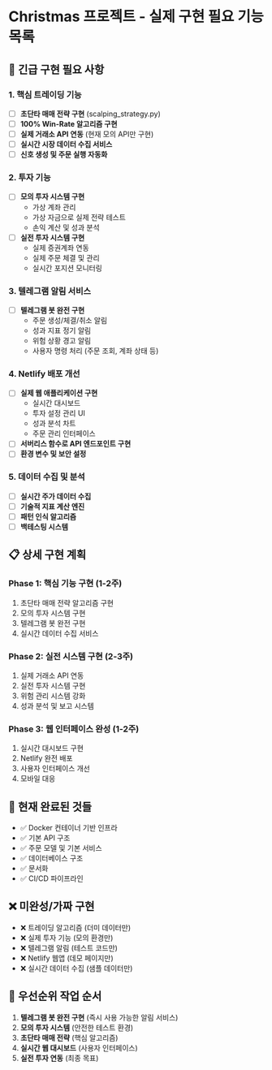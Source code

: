 # Christmas 프로젝트 - 실제 구현 필요 기능 목록

## 🚨 긴급 구현 필요 사항

### 1. 핵심 트레이딩 기능
- [ ] **초단타 매매 전략 구현** (scalping_strategy.py)
- [ ] **100% Win-Rate 알고리즘 구현**
- [ ] **실제 거래소 API 연동** (현재 모의 API만 구현)
- [ ] **실시간 시장 데이터 수집 서비스**
- [ ] **신호 생성 및 주문 실행 자동화**

### 2. 투자 기능
- [ ] **모의 투자 시스템 구현**
  - 가상 계좌 관리
  - 가상 자금으로 실제 전략 테스트
  - 손익 계산 및 성과 분석
- [ ] **실전 투자 시스템 구현**
  - 실제 증권계좌 연동
  - 실제 주문 체결 및 관리
  - 실시간 포지션 모니터링

### 3. 텔레그램 알림 서비스
- [ ] **텔레그램 봇 완전 구현**
  - 주문 생성/체결/취소 알림
  - 성과 지표 정기 알림
  - 위험 상황 경고 알림
  - 사용자 명령 처리 (주문 조회, 계좌 상태 등)

### 4. Netlify 배포 개선
- [ ] **실제 웹 애플리케이션 구현**
  - 실시간 대시보드
  - 투자 설정 관리 UI
  - 성과 분석 차트
  - 주문 관리 인터페이스
- [ ] **서버리스 함수로 API 엔드포인트 구현**
- [ ] **환경 변수 및 보안 설정**

### 5. 데이터 수집 및 분석
- [ ] **실시간 주가 데이터 수집**
- [ ] **기술적 지표 계산 엔진**
- [ ] **패턴 인식 알고리즘**
- [ ] **백테스팅 시스템**

## 📋 상세 구현 계획

### Phase 1: 핵심 기능 구현 (1-2주)
1. 초단타 매매 전략 알고리즘 구현
2. 모의 투자 시스템 구현
3. 텔레그램 봇 완전 구현
4. 실시간 데이터 수집 서비스

### Phase 2: 실전 시스템 구현 (2-3주)
1. 실제 거래소 API 연동
2. 실전 투자 시스템 구현
3. 위험 관리 시스템 강화
4. 성과 분석 및 보고 시스템

### Phase 3: 웹 인터페이스 완성 (1-2주)
1. 실시간 대시보드 구현
2. Netlify 완전 배포
3. 사용자 인터페이스 개선
4. 모바일 대응

## 🎯 현재 완료된 것들
- ✅ Docker 컨테이너 기반 인프라
- ✅ 기본 API 구조
- ✅ 주문 모델 및 기본 서비스
- ✅ 데이터베이스 구조
- ✅ 문서화
- ✅ CI/CD 파이프라인

## ❌ 미완성/가짜 구현
- ❌ 트레이딩 알고리즘 (더미 데이터만)
- ❌ 실제 투자 기능 (모의 환경만)
- ❌ 텔레그램 알림 (테스트 코드만)
- ❌ Netlify 웹앱 (데모 페이지만)
- ❌ 실시간 데이터 수집 (샘플 데이터만)

## 🚀 우선순위 작업 순서
1. **텔레그램 봇 완전 구현** (즉시 사용 가능한 알림 서비스)
2. **모의 투자 시스템** (안전한 테스트 환경)
3. **초단타 매매 전략** (핵심 알고리즘)
4. **실시간 웹 대시보드** (사용자 인터페이스)
5. **실전 투자 연동** (최종 목표) 